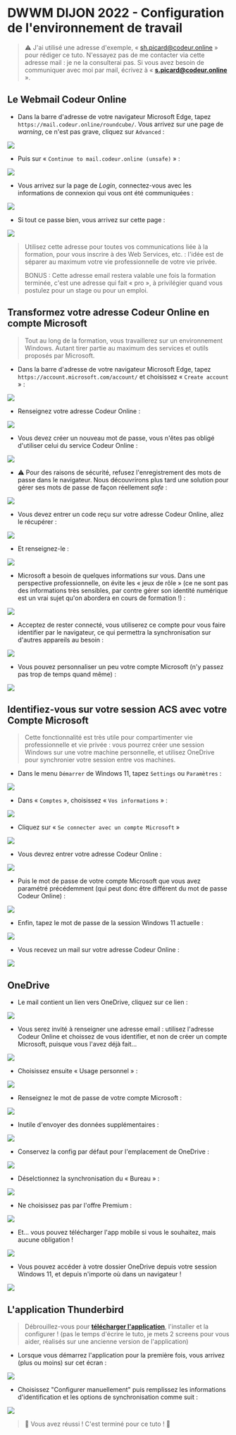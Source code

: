 # DWWM DIJON 2022 - Configuration de l'environnement de travail

> ⚠️ J'ai utilisé une adresse d'exemple, « sh.picard@codeur.online » pour rédiger ce tuto. N'essayez pas de me contacter via cette adresse mail : je ne la consulterai pas. Si vous avez besoin de communiquer avec moi par mail, écrivez à « **s.picard@codeur.online** ».

## Le Webmail Codeur Online

- Dans la barre d'adresse de votre navigateur Microsoft Edge, tapez `https://mail.codeur.online/roundcube/`.  Vous arrivez sur une page de *warning*, ce n'est pas grave, cliquez sur `Advanced` :

![](screenshots/01.png)

- Puis sur « `Continue to mail.codeur.online (unsafe)` » : 

![](screenshots/02.png)

- Vous arrivez sur la page de *Login*, connectez-vous avec les informations de connexion qui vous ont été communiquées : 

![](screenshots/03.png)

- Si tout ce passe bien, vous arrivez sur cette page :

![](screenshots/04.png)

> Utilisez cette adresse pour toutes vos communications liée à la formation, pour vous inscrire à des Web Services, etc. : l'idée est de séparer au maximum votre vie professionnelle de votre vie privée.
>
> BONUS : Cette adresse email restera valable une fois la formation terminée, c'est une adresse qui fait « pro », à privilégier quand vous postulez pour un stage ou pour un emploi. 

## Transformez votre adresse Codeur Online en compte Microsoft

> Tout au long de la formation, vous travaillerez sur un environnement Windows. Autant tirer partie au maximum des services et outils proposés par Microsoft.

- Dans la barre d'adresse de votre navigateur Microsoft Edge, tapez `https://account.microsoft.com/account/` et choisissez « `Create account` » :

![](screenshots/05.png)

- Renseignez votre adresse Codeur Online :

![](screenshots/06.png)

- Vous devez créer un nouveau mot de passe, vous n'êtes pas obligé d'utiliser celui du service Codeur Online :

![](screenshots/07.png)

- ⚠️ Pour des raisons de sécurité, refusez l'enregistrement des mots de passe dans le navigateur. Nous découvrirons plus tard une solution pour gérer ses mots de passe de façon réellement *safe* :

![](screenshots/08.png)

- Vous devez entrer un code reçu sur votre adresse Codeur Online, allez le récupérer : 

![](screenshots/09.png)

- Et renseignez-le :

![](screenshots/10.png)

- Microsoft a besoin de quelques informations sur vous. Dans une perspective professionnelle, on évite les « jeux de rôle » (ce ne sont pas des informations très sensibles, par contre gérer son identité numérique est un vrai sujet qu'on abordera en cours de formation !) :

![](screenshots/12.png)

- Acceptez de rester connecté, vous utiliserez ce compte pour vous faire identifier par le navigateur, ce qui permettra la synchronisation sur d'autres appareils au besoin :

![](screenshots/13.png)

- Vous pouvez personnaliser un peu votre compte Microsoft (n'y passez pas trop de temps quand même) :

![](screenshots/14.png)


## Identifiez-vous sur votre session ACS avec votre Compte Microsoft

> Cette fonctionnalité est très utile pour compartimenter vie professionnelle et vie privée : vous pourrez créer une session Windows sur une votre machine personnelle, et utilisez OneDrive pour synchronier votre session entre vos machines.

- Dans le menu `Démarrer` de Windows 11, tapez `Settings` ou `Paramètres` :

![](screenshots/15.png)

- Dans « `Comptes` », choisissez « `Vos informations` » :

![](screenshots/16.png)

- Cliquez sur « `Se connecter avec un compte Microsoft` »

![](screenshots/17.png)

- Vous devrez entrer votre adresse Codeur Online :

![](screenshots/18.png)

- Puis le mot de passe de votre compte Microsoft que vous avez paramétré précédemment (qui peut donc être différent du mot de passe Codeur Online) :

![](screenshots/19.png)

- Enfin, tapez le mot de passe de la session Windows 11 actuelle :

![](screenshots/20.png)

- Vous recevez un mail sur votre adresse Codeur Online : 

![](screenshots/21.png)

## OneDrive

- Le mail contient un lien vers OneDrive, cliquez sur ce lien : 

![](screenshots/22.png)

- Vous serez invité à renseigner une adresse email : utilisez l'adresse Codeur Online et choissez de vous identifier, et non de créer un compte Microsoft, puisque vous l'avez déjà fait...

![](screenshots/23.png)

- Choisissez ensuite « Usage personnel » : 

![](screenshots/24.png)

- Renseignez le mot de passe de votre compte Microsoft :

![](screenshots/25.png)

- Inutile d'envoyer des données supplémentaires : 

![](screenshots/26.png)

- Conservez la config par défaut pour l'emplacement de OneDrive :

![](screenshots/27.png)

- Déselctionnez la synchronisation du « Bureau » : 

![](screenshots/28.png)

- Ne choisissez pas par l'offre Premium : 

![](screenshots/29.png)

- Et... vous pouvez télécharger l'app mobile si vous le souhaitez, mais aucune obligation !

![](screenshots/30.png)


- Vous pouvez accéder à votre dossier OneDrive depuis votre session Windows 11, et depuis n'importe où dans un navigateur !


![](screenshots/31.png)


## L'application Thunderbird

> Débrouillez-vous pour **[télécharger l'application](https://download.mozilla.org/?product=thunderbird-91.10.0-SSL&os=win64&lang=fr)**, l'installer et la configurer ! (pas le temps d'écrire le tuto, je mets 2 screens pour vous aider, réalisés sur une ancienne version de l'application)

- Lorsque vous démarrez l'application pour la première fois, vous arrivez (plus ou moins) sur cet écran : 

![](screenshots/59.png)

- Choisissez "Configurer manuellement" puis remplissez les informations d'identification et les options de synchronisation comme suit : 

![](screenshots/60.png)

> 🎉 Vous avez réussi ! C'est terminé pour ce tuto ! 🥳
